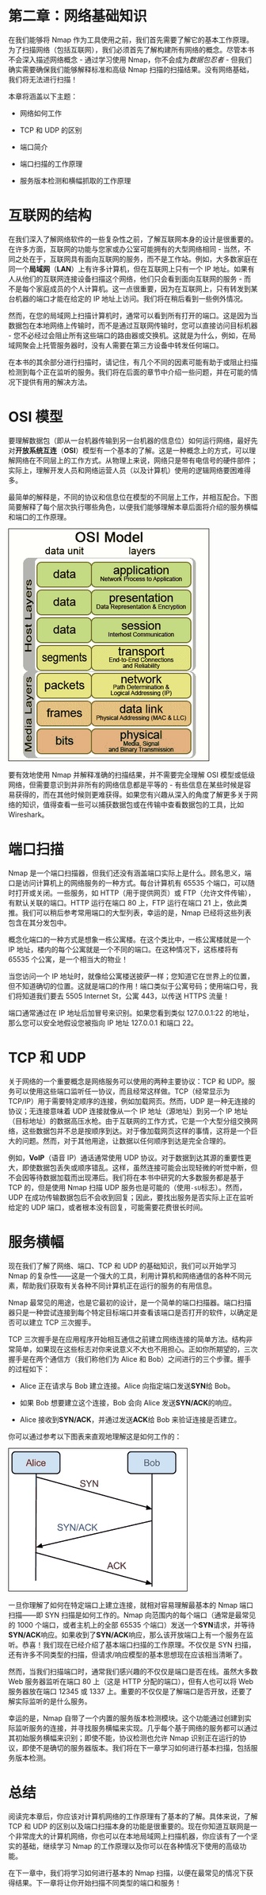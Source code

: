 # 第二章：网络基础知识

在我们能够将 Nmap 作为工具使用之前，我们首先需要了解它的基本工作原理。为了扫描网络（包括互联网），我们必须首先了解构建所有网络的概念。尽管本书不会深入描述网络概念 - 通过学习使用 Nmap，你不会成为*数据包忍者* - 但我们确实需要确保我们能够解释标准和高级 Nmap 扫描的扫描结果。没有网络基础，我们将无法进行扫描！

本章将涵盖以下主题：

+   网络如何工作

+   TCP 和 UDP 的区别

+   端口简介

+   端口扫描的工作原理

+   服务版本检测和横幅抓取的工作原理

# 互联网的结构

在我们深入了解网络软件的一些复杂性之前，了解互联网本身的设计是很重要的。在许多方面，互联网的功能与您家或办公室可能拥有的大型网络相同 - 当然，不同之处在于，互联网具有面向互联网的服务，而不是工作站。例如，大多数家庭在同一个**局域网**（**LAN**）上有许多计算机，但在互联网上只有一个 IP 地址。如果有人从他们的互联网连接设备扫描这个网络，他们只会看到面向互联网的服务 - 而不是每个家庭成员的个人计算机。这一点很重要，因为在互联网上，只有转发到某台机器的端口才能在给定的 IP 地址上访问。我们将在稍后看到一些例外情况。

然而，在您的局域网上扫描计算机时，通常可以看到所有打开的端口。这是因为当数据包在本地网络上传输时，而不是通过互联网传输时，您可以直接访问目标机器 - 您不必经过会阻止所有这些端口的路由器或交换机。这就是为什么，例如，在局域网聚会上托管服务器时，没有人需要在第三方设备中转发任何端口。

在本书的其余部分进行扫描时，请记住，有几个不同的因素可能有助于或阻止扫描检测到每个正在监听的服务。我们将在后面的章节中介绍一些问题，并在可能的情况下提供有用的解决方法。

# OSI 模型

要理解数据包（即从一台机器传输到另一台机器的信息位）如何运行网络，最好先对**开放系统互连**（**OSI**）模型有一个基本的了解。这是一种概念上的方式，可以理解网络在不同层上的工作方式。从物理上来说，网络只是带有电信号的硬件部件；实际上，理解开发人员和网络运营人员（以及计算机）使用的逻辑网络要困难得多。

最简单的解释是，不同的协议和信息位在模型的不同层上工作，并相互配合。下图简要解释了每个层次执行哪些角色，以便我们能够理解本章后面将介绍的服务横幅和端口的工作原理。

![OSI 模型](img/4065OS_02_01.jpg)

要有效地使用 Nmap 并解释准确的扫描结果，并不需要完全理解 OSI 模型或低级网络，但需要意识到并非所有的网络信息都是平等的 - 有些信息在某些时候是容易获得的，而在其他时候则更难获得。如果您有兴趣从深入的角度了解更多关于网络的知识，值得查看一些可以捕获数据包或在传输中查看数据包的工具，比如 Wireshark。

# 端口扫描

Nmap 是一个端口扫描器，但我们还没有涵盖端口实际上是什么。顾名思义，端口是访问计算机上的网络服务的一种方式。每台计算机有 65535 个端口，可以随时打开或关闭。一些服务，如 HTTP（用于提供网页）或 FTP（允许文件传输），有默认关联的端口。HTTP 运行在端口 80 上，FTP 运行在端口 21 上，依此类推。我们可以稍后参考常用端口的大型列表，幸运的是，Nmap 已经将这些列表包含在其分发包中。

概念化端口的一种方式是想象一栋公寓楼。在这个类比中，一栋公寓楼就是一个 IP 地址，楼内的每个公寓就是一个不同的端口。在这种情况下，这栋楼将有 65535 个公寓，是一个相当大的物业！

当您访问一个 IP 地址时，就像给公寓楼送披萨一样；您知道它在世界上的位置，但不知道确切的位置。这就是端口的作用！端口类似于公寓号码；使用端口号，我们将知道我们要去 5505 Internet St，公寓 443，以传送 HTTPS 流量！

端口通常通过在 IP 地址后加冒号来识别。如果您看到类似 127.0.0.1:22 的地址，那么您可以安全地假设您被指向 IP 地址 127.0.0.1 和端口 22。

# TCP 和 UDP

关于网络的一个重要概念是网络服务可以使用的两种主要协议：TCP 和 UDP。服务可以使用这些端口监听任一协议，而且经常这样做。TCP（经常显示为 TCP/IP）用于需要特定顺序的连接，例如加载网页。然而，UDP 是一种无连接的协议；无连接意味着 UDP 连接就像从一个 IP 地址（源地址）到另一个 IP 地址（目标地址）的数据高压水枪。由于互联网的工作方式，它是一个大型分组交换网络，这些数据包并不总是按顺序到达。对于像加载网页这样的事情，这将是一个巨大的问题。然而，对于其他用途，让数据以任何顺序到达是完全合理的。

例如，**VoIP**（语音 IP）通话通常使用 UDP 协议。对于数据到达其源的重要性更大，即使数据包丢失或顺序错乱。这样，虽然连接可能会出现轻微的听觉中断，但不会因等待数据加载而出现滞后。我们将在本书中研究的大多数服务都是基于 TCP 的，但是使用 Nmap 扫描 UDP 服务也是可能的（使用`-sU`标志）。然而，UDP 在成功传输数据包后不会收到回复；因此，要找出服务是否实际上正在监听给定的 UDP 端口，或者根本没有回复，可能需要花费很长时间。

# 服务横幅

现在我们了解了网络、端口、TCP 和 UDP 的基础知识，我们可以开始学习 Nmap 的复杂性——这是一个强大的工具，利用计算机和网络通信的各种不同元素，帮助我们获取有关各种不同计算机正在运行的服务的有用信息。

Nmap 最常见的用途，也是它最初的设计，是一个简单的端口扫描器。端口扫描器只是一种尝试连接到每个特定目标端口并查看该端口是否打开的软件，以确定是否可以建立 TCP 三次握手。

TCP 三次握手是在应用程序开始相互通信之前建立网络连接的简单方法。结构非常简单，如果现在这些标志对你来说意义不大也不用担心。正如你所期望的，三次握手是在两个通信方（我们称他们为 Alice 和 Bob）之间进行的三个步骤。握手的过程如下：

+   Alice 正在请求与 Bob 建立连接。Alice 向指定端口发送**SYN**给 Bob。

+   如果 Bob 想要建立这个连接，Bob 会向 Alice 发送**SYN/ACK**的响应。

+   Alice 接收到**SYN/ACK**，并通过发送**ACK**给 Bob 来验证连接是否建立。

你可以通过参考以下图表来直观地理解这是如何工作的：

![服务横幅](img/4065OS_02_02.jpg)

一旦你理解了如何在特定端口上建立连接，就相对容易理解最基本的 Nmap 端口扫描——即 SYN 扫描是如何工作的。Nmap 向范围内的每个端口（通常是最常见的 1000 个端口，或者主机上的全部 65535 个端口）发送一个**SYN**请求，并等待**SYN/ACK**响应。如果收到了**SYN/ACK**响应，那么该开放端口上有一个服务在监听。恭喜！我们现在已经介绍了基本端口扫描的工作原理。不仅仅是 SYN 扫描，还有许多不同类型的扫描，但请求/响应模型的基本思想现在应该相当清晰了。

然而，当我们扫描端口时，通常我们感兴趣的不仅仅是端口是否在线。虽然大多数 Web 服务器监听在端口 80 上（这是 HTTP 分配的端口），但有人也可以将 Web 服务器放在端口 12345 或 1337 上。重要的不仅仅是了解端口是否开放，还要了解实际监听的是什么服务。

幸运的是，Nmap 自带了一个内置的服务版本检测模块。这个功能通过创建到实际监听服务的连接，并寻找服务横幅来实现。几乎每个基于网络的服务都可以通过其初始服务横幅来识别；即使不能，协议检测也允许 Nmap 识别正在运行的协议，即使不是确切的服务器版本。我们将在下一章学习如何进行基本扫描，包括服务版本检测。

# 总结

阅读完本章后，你应该对计算机网络的工作原理有了基本的了解。具体来说，了解 TCP 和 UDP 的区别以及端口扫描本身的功能是很重要的。现在你知道互联网是一个非常庞大的计算机网络，你也可以在本地局域网上扫描机器，你应该有了一个坚实的基础，继续学习 Nmap 的工作原理以及你可以在各种情况下使用的高级功能。

在下一章中，我们将学习如何进行基本的 Nmap 扫描，以便在最常见的情况下获得结果。下一章将让你开始扫描不同类型的端口和服务！
